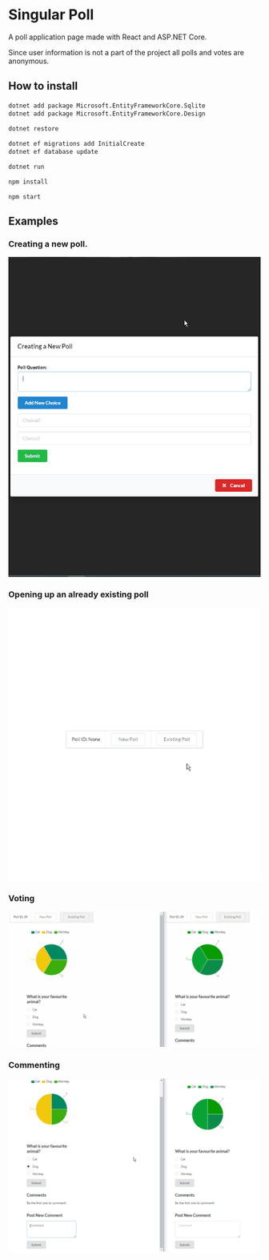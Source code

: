 # Singular Poll

A poll application page made with React and ASP.NET Core.

Since user information is not a part of the project all polls and votes are anonymous.

## How to install


```
dotnet add package Microsoft.EntityFrameworkCore.Sqlite
dotnet add package Microsoft.EntityFrameworkCore.Design
```

```
dotnet restore
```

```
dotnet ef migrations add InitialCreate
dotnet ef database update
```

```
dotnet run
```

```
npm install
```

```
npm start
```
## Examples

### Creating a new poll.

![](exampleVisuals/formExample.gif)

### Opening up an already existing poll

![](exampleVisuals/existingExample.gif)

### Voting

![](exampleVisuals/voteExample.gif)

### Commenting

![](exampleVisuals/commentExample.gif)